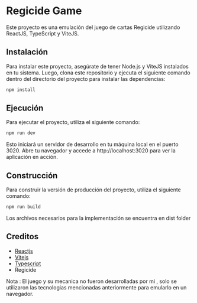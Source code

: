 # Regicide Game

Este proyecto es una emulación del juego de cartas Regicide utilizando ReactJS, TypeScript y ViteJS.

## Instalación

Para instalar este proyecto, asegúrate de tener Node.js y ViteJS instalados en tu sistema. Luego, clona este repositorio y ejecuta el siguiente comando dentro del directorio del proyecto para instalar las dependencias:

```bash
npm install
```

## Ejecución

Para ejecutar el proyecto, utiliza el siguiente comando:

```bash
npm run dev
```

Esto iniciará un servidor de desarrollo en tu máquina local en el puerto 3020. Abre tu navegador y accede a http://localhost:3020 para ver la aplicación en acción.

## Construcción

Para construir la versión de producción del proyecto, utiliza el siguiente comando:

```bash
npm run build
```

Los archivos necesarios para la implementación se encuentra en dist folder

## Creditos

- [Reactjs](https://reactjs.org/)
- [Vitejs](https://vitejs.dev/)
- [Typescript](https://www.typescriptlang.org/)
- Regicide

Nota :
El juego y su mecanica no fueron desarrolladas por mi , solo se utilizaron las tecnologias mencionadas anteriormente para emularlo en un navegador.
